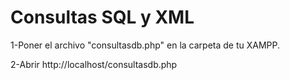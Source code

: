 # Consultas SQL y XML
1-Poner el archivo "consultasdb.php" en la carpeta de tu XAMPP.

2-Abrir http://localhost/consultasdb.php
